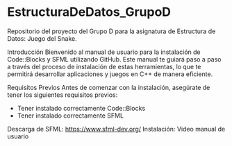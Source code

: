 # EstructuraDeDatos_GrupoD
Repositorio del proyecto del Grupo D para la asignatura de Estructura de Datos: Juego del Snake.

Introducción
Bienvenido al manual de usuario para la instalación de Code::Blocks y SFML utilizando GitHub. Este manual te guiará paso a paso a través del proceso de instalación de estas herramientas, lo que te permitirá desarrollar aplicaciones y juegos en C++ de manera eficiente.

Requisitos Previos
Antes de comenzar con la instalación, asegúrate de tener los siguientes requisitos previos:

- Tener instalado correctamente Code::Blocks
- Tener instalado correctamente SFML

Descarga de SFML: https://www.sfml-dev.org/
Instalación: Video manual de usuario

